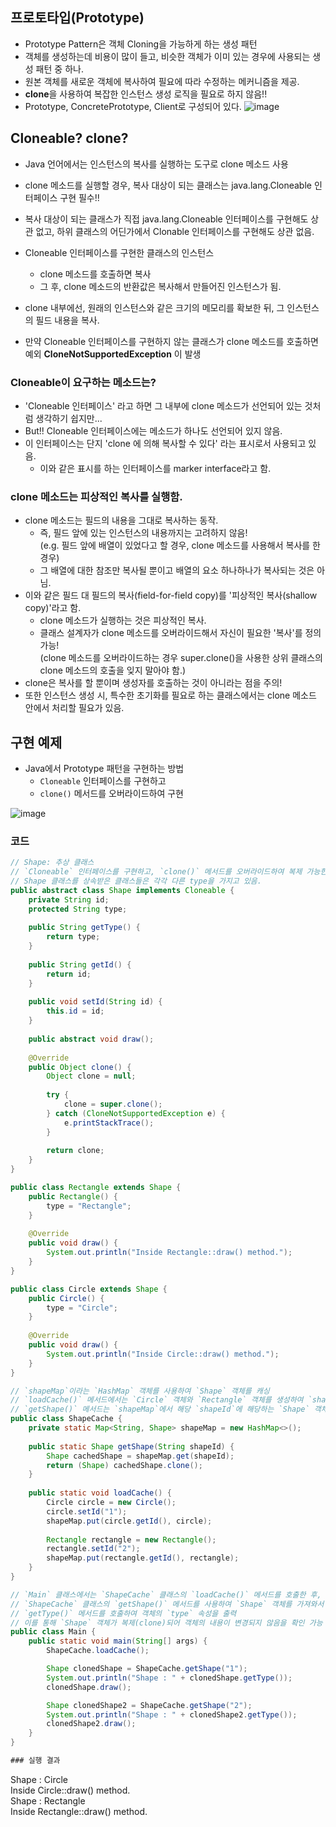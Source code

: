 ## 프로토타입(Prototype)
- Prototype Pattern은 객체 Cloning을 가능하게 하는 생성 패턴
- 객체를 생성하는데 비용이 많이 들고, 비슷한 객체가 이미 있는 경우에 사용되는 생성 패턴 중 하나.
-  원본 객체를 새로운 객체에 복사하여 필요에 따라 수정하는 메커니즘을 제공.
-  **clone**을 사용하여 복잡한 인스턴스 생성 로직을 필요로 하지 않음!!
- Prototype, ConcretePrototype, Client로 구성되어 있다.
![image](https://github.com/AucSuSu/CS-study/assets/64372881/9e09ae57-fa73-4dad-960f-75c7a8fe0d4f)

## Cloneable? clone?
- Java 언어에서는 인스턴스의 복사를 실행하는 도구로 clone 메소드 사용
- clone 메소드를 실행할 경우, 복사 대상이 되는 클래스는 java.lang.Cloneable 인터페이스 구현 필수!!
- 복사 대상이 되는 클래스가 직접 java.lang.Cloneable 인터페이스를 구현해도 상관 없고, 하위 클래스의 어딘가에서 Clonable 인터페이스를 구현해도 상관 없음. 

- Cloneable 인터페이스를 구현한 클래스의 인스턴스
  - clone 메소드를 호출하면 복사
  - 그 후, clone 메소드의 반환값은 복사해서 만들어진 인스턴스가 됨.
- clone 내부에선, 원래의 인스턴스와 같은 크기의 메모리를 확보한 뒤, 그 인스턴스의 필드 내용을 복사.
- 만약 Cloneable 인터페이스를 구현하지 않는 클래스가 clone 메소드를 호출하면 예외 **CloneNotSupportedException** 이 발생

### Cloneable이 요구하는 메소드는?
- 'Cloneable 인터페이스' 라고 하면 그 내부에 clone 메소드가 선언되어 있는 것처럼 생각하기 쉽지만...
- But!! Cloneable 인터페이스에는 메소드가 하나도 선언되어 있지 않음.
- 이 인터페이스는 단지 'clone 에 의해 복사할 수 있다' 라는 표시로서 사용되고 있음.
  - 이와 같은 표시를 하는 인터페이스를 marker interface라고 함.
 
### clone 메소드는 피상적인 복사를 실행함.
- clone 메소드는 필드의 내용을 그대로 복사하는 동작.
  - 즉, 필드 앞에 있는 인스턴스의 내용까지는 고려하지 않음! <br>
    (e.g. 필드 앞에 배열이 있었다고 할 경우, clone 메소드를 사용해서 복사를 한 경우)
  - 그 배열에 대한 참조만 복사될 뿐이고 배열의 요소 하나하나가 복사되는 것은 아님.
- 이와 같은 필드 대 필드의 복사(field-for-field copy)를 '피상적인 복사(shallow copy)'라고 함.
  - clone 메소드가 실행하는 것은 피상적인 복사.
  - 클래스 설계자가 clone 메소드를 오버라이드해서 자신이 필요한 '복사'를 정의 가능!<br>
    (clone 메소드를 오버라이드하는 경우 super.clone()을 사용한 상위 클래스의 clone 메소드의 호출을 잊지 말아야 함.)
- clone은 복사를 할 뿐이며 생성자를 호출하는 것이 아니라는 점을 주의!
- 또한 인스턴스 생성 시, 특수한 초기화를 필요로 하는 클래스에서는 clone 메소드 안에서 처리할 필요가 있음. 


## 구현 예제
- Java에서 Prototype 패턴을 구현하는 방법
  - `Cloneable` 인터페이스를 구현하고
  - `clone()` 메서드를 오버라이드하여 구현
 
![image](https://github.com/AucSuSu/CS-study/assets/64372881/34a3f842-fa69-421e-ab58-b93ce80fdcc8)

### 코드
``` java
// Shape: 추상 클래스
// `Cloneable` 인터페이스를 구현하고, `clone()` 메서드를 오버라이드하여 복제 가능한 객체로 만듦
// Shape 클래스를 상속받은 클래스들은 각각 다른 type을 가지고 있음.
public abstract class Shape implements Cloneable {
    private String id;
    protected String type;
    
    public String getType() {
        return type;
    }
    
    public String getId() {
        return id;
    }
    
    public void setId(String id) {
        this.id = id;
    }
    
    public abstract void draw();
    
    @Override
    public Object clone() {
        Object clone = null;
        
        try {
            clone = super.clone();
        } catch (CloneNotSupportedException e) {
            e.printStackTrace();
        }
        
        return clone;
    }
}

public class Rectangle extends Shape {
    public Rectangle() {
        type = "Rectangle";
    }
    
    @Override
    public void draw() {
        System.out.println("Inside Rectangle::draw() method.");
    }
}

public class Circle extends Shape {
    public Circle() {
        type = "Circle";
    }
    
    @Override
    public void draw() {
        System.out.println("Inside Circle::draw() method.");
    }
}

// `shapeMap`이라는 `HashMap` 객체를 사용하여 `Shape` 객체를 캐싱
// `loadCache()` 메서드에서는 `Circle` 객체와 `Rectangle` 객체를 생성하여 `shapeMap`에 추가
// `getShape()` 메서드는 `shapeMap`에서 해당 `shapeId`에 해당하는 `Shape` 객체를 가져와 복제(clone)한 후 반환
public class ShapeCache {
    private static Map<String, Shape> shapeMap = new HashMap<>();
    
    public static Shape getShape(String shapeId) {
        Shape cachedShape = shapeMap.get(shapeId);
        return (Shape) cachedShape.clone();
    }
    
    public static void loadCache() {
        Circle circle = new Circle();
        circle.setId("1");
        shapeMap.put(circle.getId(), circle);
        
        Rectangle rectangle = new Rectangle();
        rectangle.setId("2");
        shapeMap.put(rectangle.getId(), rectangle);
    }
}

// `Main` 클래스에서는 `ShapeCache` 클래스의 `loadCache()` 메서드를 호출한 후,
// `ShapeCache` 클래스의 `getShape()` 메서드를 사용하여 `Shape` 객체를 가져와서 복제한 후,
// `getType()` 메서드를 호출하여 객체의 `type` 속성을 출력
// 이를 통해 `Shape` 객체가 복제(clone)되어 객체의 내용이 변경되지 않음을 확인 가능
public class Main {
    public static void main(String[] args) {
        ShapeCache.loadCache();

        Shape clonedShape = ShapeCache.getShape("1");
        System.out.println("Shape : " + clonedShape.getType());
        clonedShape.draw();

        Shape clonedShape2 = ShapeCache.getShape("2");
        System.out.println("Shape : " + clonedShape2.getType());
        clonedShape2.draw();
    }
}

### 실행 결과
```
Shape : Circle<br>
Inside Circle::draw() method.<br>
Shape : Rectangle<br>
Inside Rectangle::draw() method.<br>
```
